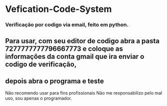 # Vefication-Code-System
<h3>Verificação por codigo via email, feito em python.</h3>
<h2>Para usar, com seu editor de codigo abra a pasta 7277777777796667773 e coloque as informações da conta gmail que ira enviar o codigo de verificação,</h2>
<h2>depois abra o programa e teste</h2>

Não recomendo usar para fins profissionais
Não me responsabilizo pelo mal uso, sou apenas o programador.
